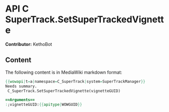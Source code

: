 # API C SuperTrack.SetSuperTrackedVignette

**Contributor:** KethoBot

## Content

The following content is in MediaWiki markdown format:

```mediawiki
{{wowapi|t=a|namespace=C_SuperTrack|system=SuperTrackManager}}
Needs summary.
 C_SuperTrack.SetSuperTrackedVignette(vignetteGUID)

==Arguments==
:;vignetteGUID:{{apitype|WOWGUID}}
```